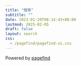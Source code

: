```yaml
---
title: "搜索"
subtitle: ""
date: 2023-01-29T08:14:43+08:00
lastmod: 2025-02-05
draft: false
layout: search
css:
  - /pagefind/pagefind-ui.css
---
```


<div class="text-end text-muted me-2 small pi">Powered by <a href="https://pagefind.app" target="_blank">pagefind</a></div>

<script src="/pagefind/pagefind-ui.js"></script>
<div id="search"></div>
<script>
    window.addEventListener('DOMContentLoaded', (event) => {
        new PagefindUI({
            element: "#search",
            force_language: "zh",
            highlightParam: "highlight",
            showSubResults: true,
            showImages: false
        });
    });
</script>
